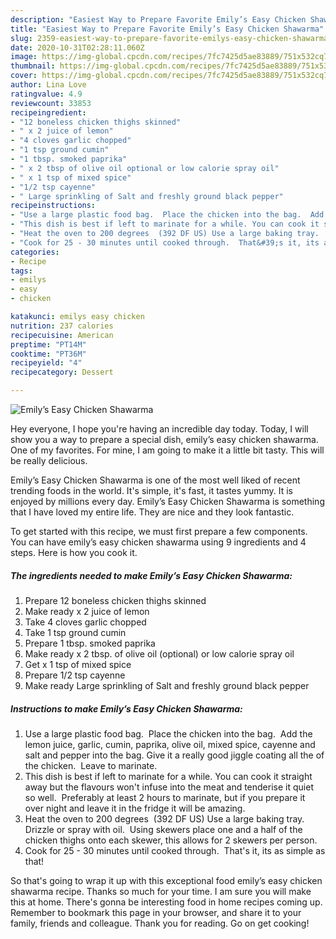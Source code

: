 ```yaml
---
description: "Easiest Way to Prepare Favorite Emily’s Easy Chicken Shawarma"
title: "Easiest Way to Prepare Favorite Emily’s Easy Chicken Shawarma"
slug: 2359-easiest-way-to-prepare-favorite-emilys-easy-chicken-shawarma
date: 2020-10-31T02:28:11.060Z
image: https://img-global.cpcdn.com/recipes/7fc7425d5ae83889/751x532cq70/emilys-easy-chicken-shawarma-recipe-main-photo.jpg
thumbnail: https://img-global.cpcdn.com/recipes/7fc7425d5ae83889/751x532cq70/emilys-easy-chicken-shawarma-recipe-main-photo.jpg
cover: https://img-global.cpcdn.com/recipes/7fc7425d5ae83889/751x532cq70/emilys-easy-chicken-shawarma-recipe-main-photo.jpg
author: Lina Love
ratingvalue: 4.9
reviewcount: 33853
recipeingredient:
- "12 boneless chicken thighs skinned"
- " x 2 juice of lemon"
- "4 cloves garlic chopped"
- "1 tsp ground cumin"
- "1 tbsp. smoked paprika"
- " x 2 tbsp of olive oil optional or low calorie spray oil"
- " x 1 tsp of mixed spice"
- "1/2 tsp cayenne"
- " Large sprinkling of Salt and freshly ground black pepper"
recipeinstructions:
- "Use a large plastic food bag.  Place the chicken into the bag.  Add the lemon juice, garlic, cumin, paprika, olive oil, mixed spice, cayenne and salt and pepper into the bag. Give it a really good jiggle coating all the of the chicken.  Leave to marinate."
- "This dish is best if left to marinate for a while. You can cook it straight away but the flavours won&#39;t infuse into the meat and tenderise it quiet so well.  Preferably at least 2 hours to marinate, but if you prepare it over night and leave it in the fridge it will be amazing."
- "Heat the oven to 200 degrees  (392 DF US) Use a large baking tray.  Drizzle or spray with oil.  Using skewers place one and a half of the chicken thighs onto each skewer, this allows for 2 skewers per person."
- "Cook for 25 - 30 minutes until cooked through.  That&#39;s it, its as simple as that!"
categories:
- Recipe
tags:
- emilys
- easy
- chicken

katakunci: emilys easy chicken 
nutrition: 237 calories
recipecuisine: American
preptime: "PT14M"
cooktime: "PT36M"
recipeyield: "4"
recipecategory: Dessert

---
```



![Emily’s Easy Chicken Shawarma](https://img-global.cpcdn.com/recipes/7fc7425d5ae83889/751x532cq70/emilys-easy-chicken-shawarma-recipe-main-photo.jpg)

Hey everyone, I hope you're having an incredible day today. Today, I will show you a way to prepare a special dish, emily’s easy chicken shawarma. One of my favorites. For mine, I am going to make it a little bit tasty. This will be really delicious.

Emily’s Easy Chicken Shawarma is one of the most well liked of recent trending foods in the world. It's simple, it's fast, it tastes yummy. It is enjoyed by millions every day. Emily’s Easy Chicken Shawarma is something that I have loved my entire life. They are nice and they look fantastic.




To get started with this recipe, we must first prepare a few components. You can have emily’s easy chicken shawarma using 9 ingredients and 4 steps. Here is how you cook it.

<!--inarticleads1-->

##### The ingredients needed to make Emily’s Easy Chicken Shawarma:

1. Prepare 12 boneless chicken thighs skinned
1. Make ready  x 2 juice of lemon
1. Take 4 cloves garlic chopped
1. Take 1 tsp ground cumin
1. Prepare 1 tbsp. smoked paprika
1. Make ready  x 2 tbsp. of olive oil (optional) or low calorie spray oil
1. Get  x 1 tsp of mixed spice
1. Prepare 1/2 tsp cayenne
1. Make ready  Large sprinkling of Salt and freshly ground black pepper




<!--inarticleads2-->

##### Instructions to make Emily’s Easy Chicken Shawarma:

1. Use a large plastic food bag.  Place the chicken into the bag.  Add the lemon juice, garlic, cumin, paprika, olive oil, mixed spice, cayenne and salt and pepper into the bag. Give it a really good jiggle coating all the of the chicken.  Leave to marinate.
1. This dish is best if left to marinate for a while. You can cook it straight away but the flavours won&#39;t infuse into the meat and tenderise it quiet so well.  Preferably at least 2 hours to marinate, but if you prepare it over night and leave it in the fridge it will be amazing.
1. Heat the oven to 200 degrees  (392 DF US) Use a large baking tray.  Drizzle or spray with oil.  Using skewers place one and a half of the chicken thighs onto each skewer, this allows for 2 skewers per person.
1. Cook for 25 - 30 minutes until cooked through.  That&#39;s it, its as simple as that!




So that's going to wrap it up with this exceptional food emily’s easy chicken shawarma recipe. Thanks so much for your time. I am sure you will make this at home. There's gonna be interesting food in home recipes coming up. Remember to bookmark this page in your browser, and share it to your family, friends and colleague. Thank you for reading. Go on get cooking!
